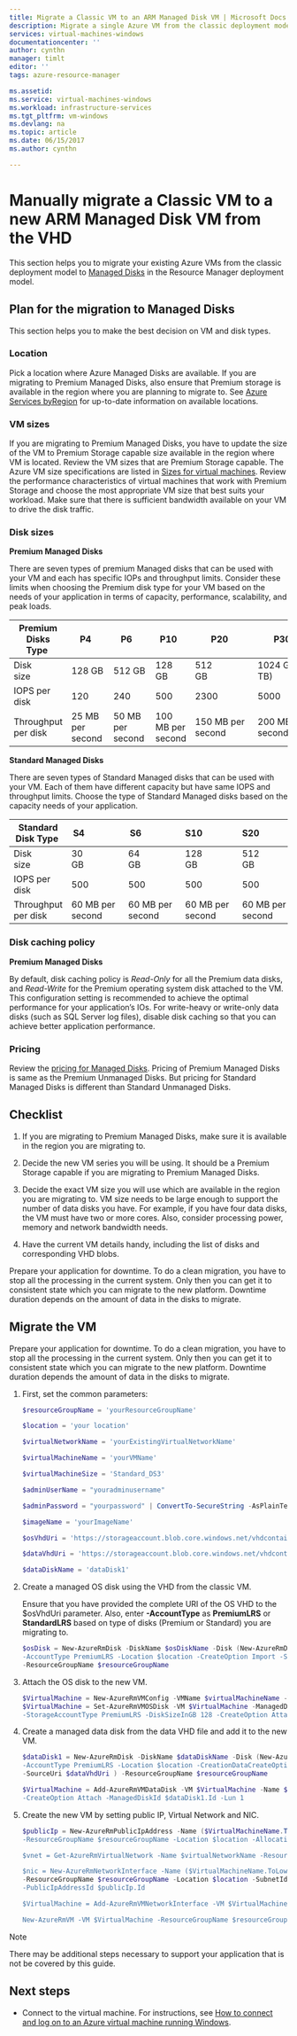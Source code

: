```yaml
---
title: Migrate a Classic VM to an ARM Managed Disk VM | Microsoft Docs
description: Migrate a single Azure VM from the classic deployment model to Managed Disks in the Resource Manager deployment model.
services: virtual-machines-windows
documentationcenter: ''
author: cynthn
manager: timlt
editor: ''
tags: azure-resource-manager

ms.assetid: 
ms.service: virtual-machines-windows
ms.workload: infrastructure-services
ms.tgt_pltfrm: vm-windows
ms.devlang: na
ms.topic: article
ms.date: 06/15/2017
ms.author: cynthn

---
```


# Manually migrate a Classic VM to a new ARM Managed Disk VM from the VHD 


This section helps you to migrate your existing Azure VMs from the classic deployment model to [Managed Disks](managed-disks-overview.md) in the Resource Manager deployment model.


## Plan for the migration to Managed Disks

This section helps you to make the best decision on VM and disk types.


### Location

Pick a location where Azure Managed Disks are available. If you are migrating to Premium Managed Disks, also ensure that Premium storage is available in the region where you are planning to migrate to. See [Azure Services byRegion](https://azure.microsoft.com/regions/#services) for up-to-date information on available locations.

### VM sizes

If you are migrating to Premium Managed Disks, you have to update the size of the VM to Premium Storage capable size available in the region where VM is located. Review the VM sizes that are Premium Storage capable. The Azure VM size specifications are listed in [Sizes for virtual machines](sizes.md).
Review the performance characteristics of virtual machines that work with Premium Storage and choose the most appropriate VM size that best suits your workload. Make sure that there is sufficient bandwidth available on your VM to drive the disk traffic.

### Disk sizes

**Premium Managed Disks**

There are seven types of premium Managed disks that can be used with your VM and each has specific IOPs and throughput limits. Consider these limits when choosing the Premium disk type for your VM based on the needs of your application in terms of capacity, performance, scalability, and peak loads.

| Premium Disks Type  | P4    | P6    | P10   | P20   | P30   | P40   | P50   | 
|---------------------|-------|-------|-------|-------|-------|-------|-------|
| Disk size           | 128 GB| 512 GB| 128 GB| 512 GB            | 1024 GB (1 TB)    | 2048 GB (2 TB)    | 4095 GB (4 TB)    | 
| IOPS per disk       | 120   | 240   | 500   | 2300              | 5000              | 7500              | 7500              | 
| Throughput per disk | 25 MB per second  | 50 MB per second  | 100 MB per second | 150 MB per second | 200 MB per second | 250 MB per second | 250 MB per second | 

**Standard Managed Disks**

There are seven types of Standard Managed disks that can be used with your VM. Each of them have different capacity but have same IOPS and throughput limits. Choose the type of Standard Managed disks based on the capacity needs of your application.

| Standard Disk Type  | S4               | S6               | S10              | S20              | S30              | S40              | S50              | 
|---------------------|---------------------|---------------------|------------------|------------------|------------------|------------------|------------------| 
| Disk size           | 30 GB            | 64 GB            | 128 GB           | 512 GB           | 1024 GB (1 TB)   | 2048 GB (2TB)    | 4095 GB (4 TB)   | 
| IOPS per disk       | 500              | 500              | 500              | 500              | 500              | 500             | 500              | 
| Throughput per disk | 60 MB per second | 60 MB per second | 60 MB per second | 60 MB per second | 60 MB per second | 60 MB per second | 60 MB per second | 


### Disk caching policy 

**Premium Managed Disks**

By default, disk caching policy is *Read-Only* for all the Premium data disks, and *Read-Write* for the Premium operating system disk attached to the VM. This configuration setting is recommended to achieve the optimal performance for your application’s IOs. For write-heavy or write-only data disks (such as SQL Server log files), disable disk caching so that you can achieve better application performance.

### Pricing

Review the [pricing for Managed Disks](https://azure.microsoft.com/en-us/pricing/details/managed-disks/). Pricing of Premium Managed Disks is same as the Premium Unmanaged Disks. But pricing for Standard Managed Disks is different than Standard Unmanaged Disks.


## Checklist

1.  If you are migrating to Premium Managed Disks, make sure it is available in the region you are migrating to.

2.  Decide the new VM series you will be using. It should be a Premium Storage capable if you are migrating to Premium Managed Disks.

3.  Decide the exact VM size you will use which are available in the region you are migrating to. VM size needs to be large enough to support the number of data disks you have. For example, if you have four data disks, the VM must have two or more cores. Also, consider processing power, memory and network bandwidth needs.

4.  Have the current VM details handy, including the list of disks and corresponding VHD blobs.

Prepare your application for downtime. To do a clean migration, you have to stop all the processing in the current system. Only then you can get it to consistent state which you can migrate to the new platform. Downtime duration depends on the amount of data in the disks to migrate.


## Migrate the VM

Prepare your application for downtime. To do a clean migration, you have to stop all the processing in the current system. Only then you can get it to consistent state which you can migrate to the new platform. Downtime duration depends the amount of data in the disks to migrate.


1.  First, set the common parameters:

    ```powershell
	$resourceGroupName = 'yourResourceGroupName'
	
	$location = 'your location' 
	
	$virtualNetworkName = 'yourExistingVirtualNetworkName'
	
	$virtualMachineName = 'yourVMName'
	
	$virtualMachineSize = 'Standard_DS3'
	
	$adminUserName = "youradminusername"
	
	$adminPassword = "yourpassword" | ConvertTo-SecureString -AsPlainText -Force
	
	$imageName = 'yourImageName'
	
	$osVhdUri = 'https://storageaccount.blob.core.windows.net/vhdcontainer/osdisk.vhd'
	
	$dataVhdUri = 'https://storageaccount.blob.core.windows.net/vhdcontainer/datadisk1.vhd'
	
	$dataDiskName = 'dataDisk1'
	```

2.  Create a managed OS disk using the VHD from the classic VM.

    Ensure that you have provided the complete URI of the OS VHD to the $osVhdUri parameter. Also, enter **-AccountType** as **PremiumLRS** or **StandardLRS** based on type of disks (Premium or Standard) you are migrating to.

    ```powershell
	$osDisk = New-AzureRmDisk -DiskName $osDiskName -Disk (New-AzureRmDiskConfig '
	-AccountType PremiumLRS -Location $location -CreateOption Import -SourceUri $osVhdUri) '
	-ResourceGroupName $resourceGroupName
	```

3.  Attach the OS disk to the new VM.

    ```powershell
	$VirtualMachine = New-AzureRmVMConfig -VMName $virtualMachineName -VMSize $virtualMachineSize
	$VirtualMachine = Set-AzureRmVMOSDisk -VM $VirtualMachine -ManagedDiskId $osDisk.Id '
	-StorageAccountType PremiumLRS -DiskSizeInGB 128 -CreateOption Attach -Windows
	```

4.  Create a managed data disk from the data VHD file and add it to the new VM.

    ```powershell
	$dataDisk1 = New-AzureRmDisk -DiskName $dataDiskName -Disk (New-AzureRmDiskConfig '
	-AccountType PremiumLRS -Location $location -CreationDataCreateOption Import '
	-SourceUri $dataVhdUri ) -ResourceGroupName $resourceGroupName
	
	$VirtualMachine = Add-AzureRmVMDataDisk -VM $VirtualMachine -Name $dataDiskName '
	-CreateOption Attach -ManagedDiskId $dataDisk1.Id -Lun 1
	```

5.  Create the new VM by setting public IP, Virtual Network and NIC.

    ```powershell
	$publicIp = New-AzureRmPublicIpAddress -Name ($VirtualMachineName.ToLower()+'_ip') '
	-ResourceGroupName $resourceGroupName -Location $location -AllocationMethod Dynamic
	
	$vnet = Get-AzureRmVirtualNetwork -Name $virtualNetworkName -ResourceGroupName $resourceGroupName
	
	$nic = New-AzureRmNetworkInterface -Name ($VirtualMachineName.ToLower()+'_nic') '
	-ResourceGroupName $resourceGroupName -Location $location -SubnetId $vnet.Subnets[0].Id '
	-PublicIpAddressId $publicIp.Id
	
	$VirtualMachine = Add-AzureRmVMNetworkInterface -VM $VirtualMachine -Id $nic.Id
	
	New-AzureRmVM -VM $VirtualMachine -ResourceGroupName $resourceGroupName -Location $location
	```

> [!NOTE]
>There may be additional steps necessary to support your application that is not be covered by this guide.
>
>

## Next steps

- Connect to the virtual machine. For instructions, see [How to connect and log on to an Azure virtual machine running Windows](connect-logon.md?toc=%2fazure%2fvirtual-machines%2fwindows%2ftoc.json).

